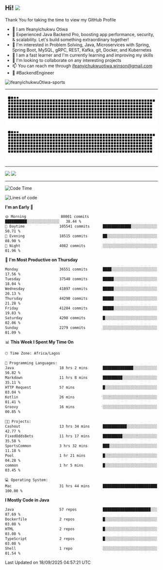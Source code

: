 <!-- BLOG-POST-LIST:START --><!-- BLOG-POST-LIST:END -->

## Hi! <img src="https://media.giphy.com/media/hvRJCLFzcasrR4ia7z/giphy.gif" width="4%"> 

Thank You for taking the time to view my GitHub Profile

- 👋 I am Ifeanyichukwu Otiwa
- 🚀 Experienced Java Backend Pro, boosting app performance, security, & scalability. Let's build something extraordinary together!
- 👀 I'm interested in Problem Solving, Java, Microservices with Spring, Spring Boot, MySQL, gRPC, REST, Kafka, git, Docker, and Kubernetes
- 🌱 I am a fast learner and I'm currently learning and improving my skills
- 💞️ I'm looking to collaborate on any interesting projects
- 📫 You can reach me through ifeanyichukwuotiwa.winson@gmail.com
- 🚀 #BackendEngineer

<p align="left" marginTop="10px"> <img src="https://komarev.com/ghpvc/?username=ifeanyichukwuOtiwa-sports&label=Profile%20views&color=0e75b6&style=for-the-badge" alt="ifeanyichukwuOtiwa-sports" /> </p>

***

<!--🐍📈SNAKEGRAPH / 🌐WEBSITE: https://github.com/Platane/snk -->
![github contribution grid snake animation](https://raw.githubusercontent.com/ifeanyichukwuOtiwa-sports/ifeanyichukwuOtiwa-sports/output/github-contribution-grid-snake-dark.svg#gh-dark-mode-only)![github contribution grid snake animation](https://raw.githubusercontent.com/ifeanyichukwuOtiwa-sports/ifeanyichukwuOtiwa-sports/output/github-contribution-grid-snake.svg#gh-light-mode-only)

***

<p float="left">
  <img float="left" src="https://github-readme-stats.vercel.app/api?username=ifeanyichukwuOtiwa-sports&count_private=true&include_all_commits=true&theme=react&show_icons=true" />
  <img float="right" src="https://github-readme-stats.vercel.app/api/top-langs/?username=ifeanyichukwuOtiwa-sports&layout=compact&show_icons=true&theme=react" /> 
</p>

***



<!--START_SECTION:waka-->
![Code Time](http://img.shields.io/badge/Code%20Time-4%2C224%20hrs%2044%20mins-blue)

![Lines of code](https://img.shields.io/badge/From%20Hello%20World%20I%27ve%20Written-59.8%20million%20lines%20of%20code-blue)

**I'm an Early 🐤** 

```text
🌞 Morning                80001 commits       ██████████░░░░░░░░░░░░░░░   38.44 % 
🌆 Daytime                105541 commits      █████████████░░░░░░░░░░░░   50.71 % 
🌃 Evening                18515 commits       ██░░░░░░░░░░░░░░░░░░░░░░░   08.90 % 
🌙 Night                  4082 commits        ░░░░░░░░░░░░░░░░░░░░░░░░░   01.96 % 
```
📅 **I'm Most Productive on Thursday** 

```text
Monday                   36551 commits       ████░░░░░░░░░░░░░░░░░░░░░   17.56 % 
Tuesday                  37540 commits       █████░░░░░░░░░░░░░░░░░░░░   18.04 % 
Wednesday                41897 commits       █████░░░░░░░░░░░░░░░░░░░░   20.13 % 
Thursday                 44290 commits       █████░░░░░░░░░░░░░░░░░░░░   21.28 % 
Friday                   41284 commits       █████░░░░░░░░░░░░░░░░░░░░   19.83 % 
Saturday                 4298 commits        █░░░░░░░░░░░░░░░░░░░░░░░░   02.06 % 
Sunday                   2279 commits        ░░░░░░░░░░░░░░░░░░░░░░░░░   01.09 % 
```


📊 **This Week I Spent My Time On** 

```text
🕑︎ Time Zone: Africa/Lagos

💬 Programming Languages: 
Java                     18 hrs 2 mins       ██████████████░░░░░░░░░░░   56.82 % 
Markdown                 11 hrs 8 mins       █████████░░░░░░░░░░░░░░░░   35.11 % 
HTTP Request             57 mins             █░░░░░░░░░░░░░░░░░░░░░░░░   03.04 % 
Kotlin                   26 mins             ░░░░░░░░░░░░░░░░░░░░░░░░░   01.41 % 
Groovy                   16 mins             ░░░░░░░░░░░░░░░░░░░░░░░░░   00.85 % 

🐱‍💻 Projects: 
Cashout                  13 hrs 34 mins      ███████████░░░░░░░░░░░░░░   42.77 % 
FixedOddsBets            11 hrs 17 mins      █████████░░░░░░░░░░░░░░░░   35.58 % 
SportsCommon             3 hrs 32 mins       ███░░░░░░░░░░░░░░░░░░░░░░   11.18 % 
Pool                     1 hr 21 mins        █░░░░░░░░░░░░░░░░░░░░░░░░   04.28 % 
common                   1 hr 5 mins         █░░░░░░░░░░░░░░░░░░░░░░░░   03.45 % 

💻 Operating System: 
Mac                      31 hrs 44 mins      █████████████████████████   100.00 % 
```

**I Mostly Code in Java** 

```text
Java                     57 repos            ██████████████████████░░░   87.69 % 
Dockerfile               2 repos             █░░░░░░░░░░░░░░░░░░░░░░░░   03.08 % 
HTML                     2 repos             █░░░░░░░░░░░░░░░░░░░░░░░░   03.08 % 
TypeScript               2 repos             █░░░░░░░░░░░░░░░░░░░░░░░░   03.08 % 
Shell                    1 repo              ░░░░░░░░░░░░░░░░░░░░░░░░░   01.54 % 
```




 Last Updated on 18/09/2025 04:57:21 UTC
<!--END_SECTION:waka-->

<!--
<p align="center">
![trophy](https://github-profile-trophy.vercel.app/?username=ifeanyichukwuOtiwa-sports&theme=onedark) (https://github.com/ryo-ma/github-profile-trophy)
</p>
-->

<!---
ifeanyi-otiwa/ifeanyi-otiwa is a ✨ special ✨ repository because its `README.md` (this file) appears on your GitHub profile.
You can click the Preview link to take a look at your changes.
--->
